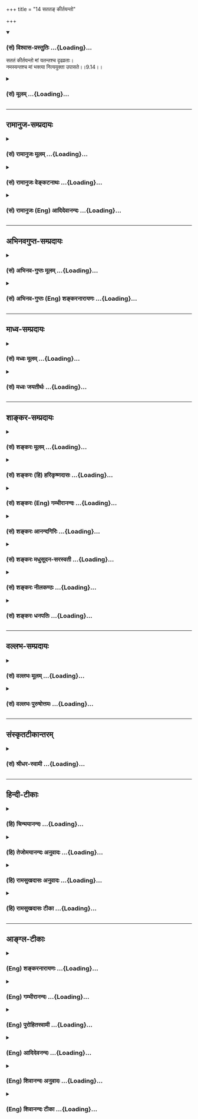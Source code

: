 +++
title = "14 सततङ् कीर्तयन्तो"

+++
<div class="js_include" newlevelforh1="3" title="(सं) विश्वास-प्रस्तुतिः" unfilled url="/purANam/mahAbhAratam/06-bhIShma-parva/02-bhagavad-gItA-parva/saMskRtam/vishvAsa-prastutiH/09_rAja-vidyA-rAja-guhy/14_satata~N_kIrtayan.md">
<details open><summary><h3>(सं) विश्वास-प्रस्तुतिः ...{Loading}...</h3></summary>

सततं कीर्तयन्तो मां यतन्तश्च दृढव्रताः।  
नमस्यन्तश्च मां भक्त्या नित्ययुक्ता उपासते।।9.14।।
</details>
</div>
<div class="js_include collapsed" newlevelforh1="3" title="(सं) मूलम्" unfilled url="/purANam/mahAbhAratam/06-bhIShma-parva/02-bhagavad-gItA-parva/saMskRtam/mUlam/09_rAja-vidyA-rAja-guhy/14_satata~N_kIrtayan.md">
<details><summary><h3>(सं) मूलम् ...{Loading}...</h3></summary>

सततं कीर्तयन्तो मां यतन्तश्च दृढव्रताः।  
नमस्यन्तश्च मां भक्त्या नित्ययुक्ता उपासते।।9.14।।
</details>
</div>


_________________
## रामानुज-सम्प्रदायः
<div class="js_include collapsed" newlevelforh1="3" title="(सं) रामानुजः मूलम्" unfilled url="/purANam/mahAbhAratam/06-bhIShma-parva/02-bhagavad-gItA-parva/saMskRtam/rAmAnujaH/mUlam/09_rAja-vidyA-rAja-guhy/14_satata~N_kIrtayan.md">
<details><summary><h3>(सं) रामानुजः मूलम् ...{Loading}...</h3></summary>

।।9.14।। अत्यर्थं मत्प्रियत्वेन मत्कीर्तनयतननमस्कारैः विना क्षणाणुमात्रे
अपि आत्मधारणम् अलभमानाः मद्गुणविशेषवाचीनि मन्नामानि स्मृत्वा
पुलकितसर्वाङ्गाः; हर्षगद्गदकण्ठाः श्रीरामनारायणकृष्णवासुदेवेत्येवमादीनि
**सततं कीर्तयन्तः** तथा एव **यतन्तः** मत्कर्मसु अर्चनादिकेषु
वन्दनस्तवनकरणादिकेषु तदुपकारकेषु भवननन्दनवनकरणादिकेषु **च** दृढसंकल्पाः
यतमानाः; भक्तिभारावनमितमनोबुद्ध्यभिमानपदद्वयकरद्वयशिरोभिः अष्टाङ्गैः
अचिन्तितपांसुकर्द्दमशर्करादिके धरातले दण्डवत् प्रणिपतन्तः; सततं **मां
नित्ययुक्ताः** नित्ययोगम् आकाङ्क्षमाणा आत्मवन्तो मद्दास्यव्यवसायिनः
**उपासते।**

</details>
</div>
<div class="js_include collapsed" newlevelforh1="3" title="(सं) रामानुजः वेङ्कटनाथः" unfilled url="/purANam/mahAbhAratam/06-bhIShma-parva/02-bhagavad-gItA-parva/saMskRtam/rAmAnujaH/venkaTanAthaH/09_rAja-vidyA-rAja-guhy/14_satata~N_kIrtayan.md">
<details><summary><h3>(सं) रामानुजः वेङ्कटनाथः ...{Loading}...</h3></summary>

  
  
।।9.14।। भजन्तीत्युपासनं प्रसक्तम् अथ तदेव कीर्तनयतननमस्कारेषु
प्रेरयित्र्याऽत्यर्थप्रियत्वलक्षणावस्थया विशेष्यते -- सततमिति।
कीर्तनादीनां त्रयाणां वाङ्मनःकायकर्मरूपतां तेषामेव प्रकरणान्तरेषु सिद्धं
प्रकारंसततं इत्यस्य च
कीर्तनयतननमस्कारनित्ययुक्तत्वोपासनेष्वविशेषेणान्वयमाहअत्यर्थेति।
अत्यर्थमत्प्रियत्वं भक्त्येत्यस्यार्थः। क्षणे
महापृथिव्यादिवत्कल्पितेऽप्यस्य चरमावयवतया
कल्पितोंऽशःक्षणाणुमात्रेऽपीत्युक्तः। नाम्नां
स्वादुत्वातिशयसिद्ध्यर्थंमद्गुणविशेषवाचीनीत्युक्तम्। नामकीर्तनं
चेष्टितादिकीर्तनस्योपलक्षणम्। गुणानुसन्धानाभावेऽपि स्वरूपतः प्रीतिजननाय
पुनःमन्त्रामानीति व्यपदेशः। पुलकाञ्चितसर्वाङ्गा इत्यादिकं
तत्तत्प्रदेशोक्तशब्दोपादानम् यथातन्नामस्मरणोद्भूतपुलकश्चेदिपुङ्गवः
इति। हर्षगद्गदकण्ठा इत्यनेनस्वरनेत्राङ्गविक्रिया
इत्यादिभक्तिलक्षणग्रन्थस्मारणम्। कृषिर्भूवाचकः शब्दो णश्च निर्वृतिवाचकः
\[म.भा.5।70।5\] इति कृष्णशब्दोऽपि पुरुषार्थहेतुत्वप्रतिपादनमुखेन
परव्यूहादिसमस्तावस्थासाधारण इति ज्ञापनाय व्यापकयोर्मध्ये पठितः।
अवतारान्तरेष्वपि कृष्णशब्दः प्रयुज्यते। उद्धृतासि वराहेण कृष्णेन शतबाहुना
\[म.ना.4।5\] इति। यद्वानारायणेति परत्वानुसन्धानम्;कृष्णवासुदेवेति तु
अवतारविशेषपरतया सौलभ्यानुसन्धानम्। यज्ञेशाच्युत गोविन्द माधवानन्त केशव।
कृष्ण विष्णो हृषीकेशेत्याह राजा स केवलम्नाम्नोऽस्ति यावती शक्तिः
पापनिर्हरणे हरेःकमलनयन वासुदेव विष्णो धरणिधराच्युत शङ्खचक्रपाणे
\[वि.पु.3।7।33\]एतावतालमघनिर्हरणाय पुंसां \[भाग.6।3।24\]सङ्कीर्त्य
नारायणशब्दमात्रम् \[पां.गी.19\] इत्यादिषु सर्वत्र सङ्कीर्तनप्रभावः
प्रसिद्धः। रहसि जन्मसन्निधौ च व्रीडादिराहित्यमपि सततशब्देन
व्यञ्जितम्। तथैव सततं भक्त्येत्यर्थः। मत्कर्मस्वित्यादिकं
कर्मभक्तियोगसाधारणयतनविषयप्रदर्शनम्। तत्कर्मयतने दृढसङ्कल्पत्वं
महत्यामापदि; सम्पदि चान्याश्रयणपरिहारार्थम्। भक्तिभारेत्यादिकं प्रणामस्य
रागप्राप्तत्वकथनम्। मनोबुद्ध्यभिमानेन सह न्यस्य धरातले। कूर्मवच्चतुरः
पादाञ्छिरस्तत्रैव पञ्चमम् \[सा.सं.6।187\]
इत्युक्तोऽष्टाङ्गप्रणामः। नित्ययुक्ताः इति आशंसायां क्त
इत्याहनित्ययोगमाकाङ्क्षमाणा इति।
काङ्क्षमाणशब्दश्चानश्प्रत्ययान्तः;ताच्छील्यवयोवचनशक्तिषु चानश्
\[अष्टा.3।2।129\] इत्यनुशासनात्। दासभूताः \[पं.रा.\]
इत्याद्युक्तस्वरूपानुरूपेण नित्ययोगं विशिनष्टि -- आत्मवन्तो
मद्दास्यव्यवसायिन इति।  
  

</details>
</div>
<div class="js_include collapsed" newlevelforh1="3" title="(सं) रामानुजः (Eng) आदिदेवानन्दः" unfilled url="/purANam/mahAbhAratam/06-bhIShma-parva/02-bhagavad-gItA-parva/saMskRtam/rAmAnujaH/english/AdidevAnandaH/09_rAja-vidyA-rAja-guhy/14_satata~N_kIrtayan.md">
<details><summary><h3>(सं) रामानुजः (Eng) आदिदेवानन्दः ...{Loading}...</h3></summary>

9.14 Because of My being very dear to them, they are unable to find
support for their souls even for a moment without 'singing My praises,'
'striving for My sake and bowing to Me in reverence.' Remembering My
names connotative of My special attributes, they cry out My names -
Narayana, Krsna, Vasudeva etc., with horripilations in every part of
their bodies and with their voices tremulous and indistinct because of
joy. They engage in activities for my sake, such as performing worship,
and doing actions helpful to worship, lik building temples and
cultivating temple gardens. They prostrate themselves on the earth like
a stick, indifferent to dust, mud and the gravel, with all the eight
members of their beings - the Manas, Buddhi, Ahankara, the two feet, two
hands, and the head, which are bowed down under the influence of Bhakti.
Aspiring for eternal communion with Me, desiring eternal union with Me,
they worship Me, resolved to attain the state of servitude to Me for
their entire being.

</details>
</div>


_________________
## अभिनवगुप्त-सम्प्रदायः
<div class="js_include collapsed" newlevelforh1="3" title="(सं) अभिनव-गुप्तः मूलम्" unfilled url="/purANam/mahAbhAratam/06-bhIShma-parva/02-bhagavad-gItA-parva/saMskRtam/abhinava-guptaH/mUlam/09_rAja-vidyA-rAja-guhy/14_satata~N_kIrtayan.md">
<details><summary><h3>(सं) अभिनव-गुप्तः मूलम् ...{Loading}...</h3></summary>

।।9.13 -- 9.14।। महात्मान इत्यादि विश्वतोमुखमित्यन्तम्। दैवीं;
सात्विकीम्। यजन्तः; बाह्यद्रव्यादियागैः। अन्ये तु मा
ज्ञानयज्ञेनैवोपासते। अतः केचित् एकतया ज्ञानतः; केचित् बहुधा; कर्मयोगात्।
मत्परा एव सर्वे।

</details>
</div>
<div class="js_include collapsed" newlevelforh1="3" title="(सं) अभिनव-गुप्तः (Eng) शङ्करनारायणः" unfilled url="/purANam/mahAbhAratam/06-bhIShma-parva/02-bhagavad-gItA-parva/saMskRtam/abhinava-guptaH/english/shankaranArAyaNaH/09_rAja-vidyA-rAja-guhy/14_satata~N_kIrtayan.md">
<details><summary><h3>(सं) अभिनव-गुप्तः (Eng) शङ्करनारायणः ...{Loading}...</h3></summary>

9.14 See Comment under 9.15

</details>
</div>


_________________
## माध्व-सम्प्रदायः
<div class="js_include collapsed" newlevelforh1="3" title="(सं) मध्वः मूलम्" unfilled url="/purANam/mahAbhAratam/06-bhIShma-parva/02-bhagavad-gItA-parva/saMskRtam/madhvaH/mUlam/09_rAja-vidyA-rAja-guhy/14_satata~N_kIrtayan.md">
<details><summary><h3>(सं) मध्वः मूलम् ...{Loading}...</h3></summary>

।।9.14।। Sri Madhvacharya did not comment on this sloka.

</details>
</div>
<div class="js_include collapsed" newlevelforh1="3" title="(सं) मध्वः जयतीर्थः" unfilled url="/purANam/mahAbhAratam/06-bhIShma-parva/02-bhagavad-gItA-parva/saMskRtam/madhvaH/jayatIrthaH/09_rAja-vidyA-rAja-guhy/14_satata~N_kIrtayan.md">
<details><summary><h3>(सं) मध्वः जयतीर्थः ...{Loading}...</h3></summary>

।।9.14।। Sri Jayatirtha did not comment on this sloka.

</details>
</div>


_________________
## शाङ्कर-सम्प्रदायः
<div class="js_include collapsed" newlevelforh1="3" title="(सं) शङ्करः मूलम्" unfilled url="/purANam/mahAbhAratam/06-bhIShma-parva/02-bhagavad-gItA-parva/saMskRtam/shankaraH/mUlam/09_rAja-vidyA-rAja-guhy/14_satata~N_kIrtayan.md">
<details><summary><h3>(सं) शङ्करः मूलम् ...{Loading}...</h3></summary>

।।9.14।। --,**सततं** सर्वदा भगवन्तं ब्रह्मस्वरूपं **मां कीर्तयन्तः;**
**यतन्तश्च** इन्द्रियोपसंहारशमदमदयाहिंसादिलक्षणैः धर्मैः प्रयतन्तश्च;
**दृढव्रताः** दृढं स्थिरम् अचाल्यं व्रतं येषां ते दृढव्रताः
**नमस्यन्तश्च मां** हृदयेशम् आत्मानं **भक्त्या नित्ययुक्ताः** सन्तः
**उपासते** सेवन्ते।। ते केन केन प्रकारेण उपासते इत्युच्यते --,

</details>
</div>
<div class="js_include collapsed" newlevelforh1="3" title="(सं) शङ्करः (हि) हरिकृष्णदासः" unfilled url="/purANam/mahAbhAratam/06-bhIShma-parva/02-bhagavad-gItA-parva/saMskRtam/shankaraH/hindI/harikRShNadAsaH/09_rAja-vidyA-rAja-guhy/14_satata~N_kIrtayan.md">
<details><summary><h3>(सं) शङ्करः (हि) हरिकृष्णदासः ...{Loading}...</h3></summary>

।।9.14।। किस प्रकार भजते हैं --, वे दृढ़व्रती भक्त अर्थात् जिनका निश्चय
दृढ़स्थिरअचल है ऐसे वे भक्तजन सदानिरन्तर ब्रह्मस्वरूप मुझ भगवान्का
कीर्तन करते हुए तथा इन्द्रियनिग्रह; शम; दम; दया और अहिंसा आदि धर्मोंसे
युक्त होकर प्रयत्न करते हुए एवं हृदयमें वास करनेवाले मुझ परमात्माको
भक्तिपूर्वक नमस्कार करते हुए और सदा मेरा चिन्तन करनेमें लगे रहकर; मेरी
उपासना -- सेवा करते रहते हैं।

</details>
</div>
<div class="js_include collapsed" newlevelforh1="3" title="(सं) शङ्करः (Eng) गम्भीरानन्दः" unfilled url="/purANam/mahAbhAratam/06-bhIShma-parva/02-bhagavad-gItA-parva/saMskRtam/shankaraH/english/gambhIrAnandaH/09_rAja-vidyA-rAja-guhy/14_satata~N_kIrtayan.md">
<details><summary><h3>(सं) शङ्करः (Eng) गम्भीरानन्दः ...{Loading}...</h3></summary>

9.14 Satatam, always; kirtayantah, glorifying; mam, Me, God, who am
Brahman in reaility; ca, and; yatantah, striving, endeavouring with the
help of such virtues as withdrawal of the organs, control of mind and
body, kindness, non-injury, etc.; drdha-vratah, the men of firm vows
those whose vows \[Vows such as celibacy\], those whosevows are
unshakable; upasate, worship Me; namasyantah, by paying obeisance; mam,
to Me, to the Self residing in the heart, ca, and; nitya-yuktah, being
ever endowed; bhaktya, with devotion. The various ways in which they
adore are being stated:

</details>
</div>
<div class="js_include collapsed" newlevelforh1="3" title="(सं) शङ्करः आनन्दगिरिः" unfilled url="/purANam/mahAbhAratam/06-bhIShma-parva/02-bhagavad-gItA-parva/saMskRtam/shankaraH/AnandagiriH/09_rAja-vidyA-rAja-guhy/14_satata~N_kIrtayan.md">
<details><summary><h3>(सं) शङ्करः आनन्दगिरिः ...{Loading}...</h3></summary>

।।9.14।। भजनप्रकारं पृच्छति -- **कथमिति।** तत्प्रकारमाह -- **सततमिति।**
सर्वदेति श्रवणावस्था गृह्यन्ते; कीर्तनं वेदान्तश्रवणं प्रणवजपश्च; व्रतं
ब्रह्मचर्यादि; नमस्यन्तो मांप्रति चेतसा प्रह्वीभवन्तो भक्त्या परेण
प्रेम्णा नित्ययुक्ताः सन्तः सदा संयुक्ताः।

</details>
</div>
<div class="js_include collapsed" newlevelforh1="3" title="(सं) शङ्करः मधुसूदन-सरस्वती" unfilled url="/purANam/mahAbhAratam/06-bhIShma-parva/02-bhagavad-gItA-parva/saMskRtam/shankaraH/madhusUdana-sarasvatI/09_rAja-vidyA-rAja-guhy/14_satata~N_kIrtayan.md">
<details><summary><h3>(सं) शङ्करः मधुसूदन-सरस्वती ...{Loading}...</h3></summary>

।।9.14।। ते केन प्रकारेण भजन्तीत्युच्यते द्वाभ्याम् -- सततं सर्वदा
ब्रह्मनिष्ठं गुरुमुपसृत्य वेदान्तवाक्यविचारेण गुरूपसदनेतरकाले च
प्रणवजपोपनिषदावर्तनादिभिर्मां सर्वोपनिषत्प्रतिपाद्यं ब्रह्मस्वरूपं
कीर्तयन्तः। वेदान्तशास्त्राध्ययनरूपश्रवणव्यापारविषयीकुर्वन्त इति यावत्।
तथा यतन्तश्च गुरुसंनिधावन्यत्र वा
वेदान्ताविरोधितर्कानुसंधानेनाप्रामाण्यशङ्कानास्कन्दितगुरूपदिष्टमत्स्वरूपावधारणाय
यतमानाः। श्रवणनिर्धारितार्थबाधकशङ्कापनोदककुतर्कानुसंधानरूपमननपरायणा इति
यावत्। तथा दृढव्रताः दृढानि प्रतिपक्षैश्चालयितुमशक्यानि
अहिंसासत्यास्तेयब्रह्मचर्यापरिग्रहादीनि व्रतानि येषां ते।
शमदमादिसाधनसंपन्ना इति यावत्। तथा चोक्तं
पतञ्जलिनाअहिंसासत्यास्तेयब्रह्मचर्यापरिग्रहा यमाः; ते
तु,जातिदेशकालसमयानवच्छिन्नाः सार्वभौमा महाव्रतम् इति। जात्या
ब्राह्मणत्वादिकया; देशेन तीर्थादिना; कालेन चतुर्दश्यादिना; समयेन
यज्ञाद्यन्यत्वेनानवच्छिन्ना अहिंसादयः सार्वभौमाः
क्षिप्तमूढविक्षिप्तभूमिष्वपि भाव्यमानाः; कस्यामपि जातौ कस्मिन्नपि देशे
कस्मिन्नपि काले यज्ञादिप्रयोजनेऽपि हिंसां न करिष्यामीत्येवंरूपेण
किंचिदप्यपर्युदस्य सामान्येन प्रवृत्ता एते महाव्रतमित्युच्यन्त इत्यर्थः।
तथा नमस्यन्तश्च मां कायवाङ्मनोभिर्नमस्कुर्वन्तश्च मां भगवन्तं वासुदेवं
सकलकल्याणगुणनिधानमिष्टदेवतारूपेण गुरुरूपेण च स्थितम्। चकारात्श्रवणं
कीर्तनं विष्णोः स्मरणं पादसेवनम्। अर्चनं वन्दनं दास्यं सख्यमात्मनिवेदनम्
इति वन्दनसहचरितं श्रवणाद्यपि बोद्धवयम्। अर्चनं पादसेवनमित्यपि गुरुरूपे
तस्मिन्सुकरमेव। अत्र मामिति पुनर्वचनं सगुणरूपपरामर्शाथम्। अन्यथा
वैयर्थ्यप्रसङ्गात्। तथा भक्त्या मद्विषयेण परेण प्रेम्णा नित्ययुक्ताः
सर्वदा संयुक्ताः। एतेन सर्वसाधनपौष्कल्यं प्रतिबन्धकाभावश्च दर्शितः। यस्य
देवे परा भक्तिर्यथा देवे तथा गुरौ। तस्यैते कथिता ह्यर्थाः प्रकाशन्ते
महात्मनः इति श्रुतेः। पतञ्जलिना चोक्तन्ततः
प्रत्यक्चेतनाधिगमोऽप्यन्तरायाभावश्च इति। तत
ईश्वरप्रणिधानात्प्रत्यक्चेतनस्य त्वंपदलक्ष्यस्याधिगमः साक्षात्कारो भवति
अन्तरायाणां विघ्नानां चाभावो भवतीति सूत्रस्यार्थः। तदेवं
शमदमादिसाधनसंपन्ना वेदान्तश्रवणमननपरायणाः परमेश्वरे परमगुरौ प्रेम्णा
नमस्कारादिना च विगतविघ्नाः परिपूर्णसर्वसाधनाः सन्तो मामुपासते
विजातीयप्रत्ययानन्तरितेन सजातीयप्रत्ययप्रवाहेण श्रवणमननोत्तरभाविना
सन्ततं चिन्तयन्ति महात्मानः। अनेन निदिध्यासनं चरमसाधनं दर्शितम्।
एतादृशसाधनपौष्कल्ये सति यद्वेदान्तवाक्यजमखण्डगोचरं साक्षात्काररूपमहं
ब्रह्मास्मीति ज्ञानं तत्सर्वशङ्काकलङ्कास्पृष्टं सर्वसाधनफलभूतं
स्वोत्पत्तिमात्रेण दीप इव तमः सकलमज्ञानं तत्कार्यं च नाशयतीति
निरपेक्षमेव साक्षान्मोक्षहेतुर्नतु भूमिजयक्रमेण भ्रूमध्ये प्राणवेशनं
मूर्धन्यया नाड्या प्राणोत्क्रमणमर्चिरादिमार्गेण ब्रह्मलोकगमनं
तद्भोगान्तकालविलम्बं वा प्रतीक्ष्यते। अतो यत्प्राक्प्रतिज्ञातंइंद तु ते
गुह्यतमं प्रवक्ष्याम्यनसूयवे। ज्ञानम् इति तदेतदुक्तं; फलं
चास्याशुभान्मोक्षणं प्रागुक्तमेवेतीह पुनर्नोक्तम्। एवमत्रायं गम्भीरो
भगवतोऽभिप्रायः; उत्तानार्थस्तु प्रकट एव।

</details>
</div>
<div class="js_include collapsed" newlevelforh1="3" title="(सं) शङ्करः नीलकण्ठः" unfilled url="/purANam/mahAbhAratam/06-bhIShma-parva/02-bhagavad-gItA-parva/saMskRtam/shankaraH/nIlakaNThaH/09_rAja-vidyA-rAja-guhy/14_satata~N_kIrtayan.md">
<details><summary><h3>(सं) शङ्करः नीलकण्ठः ...{Loading}...</h3></summary>

।।9.14।। भजनस्वरूपमाह -- **सततमिति।** यतन्तः इन्द्रियोपसंहारशमदमादिषु
प्रयतमानाः दृढान्यहिंसादीनि व्रतानि येषां ते दृढव्रताः नमस्यन्तश्च मां
हृदयेशं प्रतिमादिरूपं वा भक्त्या। नित्ययुक्ताः नित्यमवहिताः सन्त उपासते।

</details>
</div>
<div class="js_include collapsed" newlevelforh1="3" title="(सं) शङ्करः धनपतिः" unfilled url="/purANam/mahAbhAratam/06-bhIShma-parva/02-bhagavad-gItA-parva/saMskRtam/shankaraH/dhanapatiH/09_rAja-vidyA-rAja-guhy/14_satata~N_kIrtayan.md">
<details><summary><h3>(सं) शङ्करः धनपतिः ...{Loading}...</h3></summary>

।।9.14।। भजन्तीत्युक्तं तत्र भजनप्रकारजिज्ञासायमाह द्वाभ्याम् -- सततमिति।
निरन्तरं सर्वदा ब्रह्मरूपं मां कीर्यन्तः श्रोत्रियं ब्रह्मनिष्ठं
गुरुमुपसंगम्य तन्मुखादुपनिषच्छ्रवणानन्तरमुपनिषद्भिः हरे गोविन्द वासुदेव
दामोदर माधव मुकुन्देत्यादिनामभिश्च कीर्ययन्तः यतन्तश्च
शमदमदयाऽहिंसाऽस्ते ब्रह्मचर्यापरिग्रहादिभिर्यत्नं कुर्वन्तः। अतएव दृढं
स्थिरं केनापि चालयितुमशक्यं व्रतं शमदमादिरुपं येषां ते भक्त्या
परप्रेम्णा मां हृदयेशयमन्तर्यामिरुपेण प्रत्यक्चेतनरुपेण च
हृद्गुहावासिनमात्मानं नित्ययुक्ता उद्युक्ताः सन्त उपासते सेवन्ते।
सततमित्यनेन कीर्तनादिव्यतिरिक्तकालव्यावृत्तिः। अत्र केचित्।
गुरुपसदनोत्तरकाले प्रणवजपोपनिषदावर्तनादिभिर्मां सर्वोपनिषत्प्रतिपाद्यं
ब्रह्मस्वरुपं कीर्तयन्तः
वेदान्तशास्त्राध्ययनरुपश्रवणव्यापारविषयीकुर्वन्त इतियावत्। तथा यतन्तश्च
गुरुमुखाच्छ्रेतमत्स्वरुपावधारणाय यतमानाः
श्रवणगृहीतार्थबाधकशङ्कानिवर्तकतर्कानुसंधानरुपं मननं यत्नेन संपादयन्त
इतियावत्। तथा दृढानि अहिंसादिव्रतानि येषां ते दृढव्रताः।
शमदमादिसाधनसंपन्ना इतियावत्। तथा नमस्यन्तश्च मां भगवन्तं
वासुदेवमिष्टदेवतारुपेण गुरुरुपेण च स्थितं कायवाङ्यनोभिर्नमस्कुर्वन्तश्च।
चकारात्श्रवणं कीर्तनं विषणोः स्मरणं पादसेवनम्। अर्चनं वन्दनं दास्यं
सख्यमात्मनिवेदनम् इति वन्दनसहचरितं श्रवणाद्यपि बोध्यम्। पादसेवनमित्यपि
गुरुरुपे परमात्मनि सुकरमेव। अत्र मामिति पुनर्वचनं सगुणरुपपरामर्शार्थम्।
अन्यथैकस्य वैयर्थ्यप्रसङ्गात्। तया भक्त्या मद्विषयेण परप्रेम्णा
नित्ययुक्ताः। एतेन सर्वसाधनपौष्कल्यं प्रतिबन्धकाभावश्च दर्शितः। तथाच
श्रुतिःयस्य देवे परा भक्तिर्यथा देवे तथा गुरौ। तस्यैते कथिता ह्यर्थाः
प्रकाशन्ते महात्मनः इति। तदेवं शमदमादिसाधनसंपन्नाः
वेदान्तश्रवणमननपरायणाः परमेश्वरे परमगुरौ परप्रेरणा नमस्कारदिना च
विगतविघ्नाः परिपूर्णसाधनाः सन्तो मामुपासते विजातीयप्रत्ययानन्तरितेन
सजातीयप्रत्ययप्रवाहेण श्रवणमननोत्तरभाविना सततं चिन्तयन्ति महात्मानोऽनेन
निदिध्यासनं चरमसाधनं दर्शितमित्यदि वर्णयन्ति तदेतद्भाष्यस्य
श्रवणमननोत्तरभाविना सततं चिन्तयन्ति महात्मानोऽनेन निदिध्यासनं चरमसाधनं
दर्शितमित्यादि वर्णयन्ति तदेतद्भाष्यस्य सामान्यरुपस्याविरोधेनोपादेयम्।

</details>
</div>


_________________
## वल्लभ-सम्प्रदायः
<div class="js_include collapsed" newlevelforh1="3" title="(सं) वल्लभः मूलम्" unfilled url="/purANam/mahAbhAratam/06-bhIShma-parva/02-bhagavad-gItA-parva/saMskRtam/vallabhaH/mUlam/09_rAja-vidyA-rAja-guhy/14_satata~N_kIrtayan.md">
<details><summary><h3>(सं) वल्लभः मूलम् ...{Loading}...</h3></summary>

।।9.14।। सततमित्यादि। अयमर्थः -- सच्चिदानन्दा द्विविधाः स्वरूपात्मका
धर्मात्मकाश्च। एवं द्विविधा अपि आधिदैविकाध्यात्मिकाधिभौतिकभेदेन
त्रिविधाः। तत्र स्वरूपात्मकाधिदैविकसच्चिदानन्दरूपो भगवान्पुरुषोत्तमः;
आध्यात्मिकं तद्रूपमक्षरं द्वितीयः पुरुषः; आधिभौतिकं तद्रूपं क्षरं
प्रथमपुरुषः। धर्मात्मकाधिदैविकसच्चिदानन्दरूपो वैकुण्ठादिपरिकरः।
तादृशाधिभौतिकसदंशात्मकान्यष्टाविंशतितत्त्वानि। तादृशाधिभौतिकचिदंशभूतं
तत्त्वनिष्ठं ज्ञानम्। तादृशाधिभौतिकचिदंशभूतं तत्त्वनिष्ठं सुखम्। एवमेव
यथातथान्तरतिरोभावो ज्ञेयः। एवं सति
स्वरूपात्मकस्याधिदैविकाध्यात्मिकानन्दस्येषत्तिरोभावो दुःखाभावः स एव
मोक्ष इति लोकैरुच्यते। वैदिकसाधनस्य यज्ञादेस्तदेव फलं
स्वरूपात्मकस्यैकानन्दस्यैव सर्वथोद्भवः सुखमित्यर्थः। एवं लोकेऽपि
धर्मात्मकतत्त्वाधिष्ठानकाधिभौतिकानन्दस्येषत्तिरोभावो लौकिकदुःखाभावः
सर्वथोद्गमो लौकिकसुखमित्यादि बोध्यम्। तेषां भजनप्रकारमाह द्वाभ्यां
बाह्याभ्यन्तरभेदतः। निरन्तरं कीर्तयन्त इति वाचिकं कीर्त्तनमुक्तम्। यतन्त
इति श्रवणेऽर्चने च यत्नं कुर्वन्त इति श्रवणार्चनभक्तिर्निरूपिता। श्रवणं
ज्ञानपूर्वं वा निरूपितम्। दृढानि
एकादशीजन्माष्टमीरामनवमीवामनद्बादशीनृसिंहजयन्तीसंज्ञकानि व्रतानि येषां ते
दृढव्रताः; इति स्मरणमुक्तम्। नमस्यन्त इति वन्दनम्। भक्त्या चरणसेवया मां
पुरुषोत्तमं सर्वत्र उपासते दास्यभावेन भजन्ते। नित्ययुक्ता इति
योगसिद्धरीत्या कर्मकरणप्रकारः स्मारितः।

</details>
</div>
<div class="js_include collapsed" newlevelforh1="3" title="(सं) वल्लभः पुरुषोत्तमः" unfilled url="/purANam/mahAbhAratam/06-bhIShma-parva/02-bhagavad-gItA-parva/saMskRtam/vallabhaH/puruShottamaH/09_rAja-vidyA-rAja-guhy/14_satata~N_kIrtayan.md">
<details><summary><h3>(सं) वल्लभः पुरुषोत्तमः ...{Loading}...</h3></summary>

  
  
।।9.14।। ते च द्विविधाः; भक्ता ज्ञानिनश्च; तत्र प्रथमं भक्तानां भजन
प्रकारमाह -- सततमिति। सततं निरन्तरं मां कीर्तयन्तः लीलास्वरूपज्ञानेन
श्रीभागवतोक्तप्रकारेण गुणगानं कुर्वन्तः; सर्वत्र मदुत्कर्षं कथयन्तः।
यतन्तश्च कीर्तने यत्नादिकं कुर्वाणाः; इन्द्रियनिग्रहं वा कुर्वन्तः।
चकारेण श्रवणादिकं ज्ञाप्यते। पुनः कीदृशाः दृढव्रताः दृढं
ऐहिकपारलौकिकयोर्मदेकनिष्ठं मोहशा**त्रा৷৷৷৷৷৷৷৷৷৷৷৷**द्यपरिभूतं व्रतं
निश्चयो येषां तादृशाः। किञ्च नमस्यन्तश्चकिमासनं ते गरुडासनाय इत्यादिना
परमकाष्ठापन्नवस्तुरूपनमस्कारं कुर्वन्तः स्वदैन्याविर्भावपूर्वकं; चकारेण
नृत्यादिकमपि कुर्वन्तः। पुनः कीदृशाः। नित्ययुक्ताः सावधानाः
मदेकपरचित्ताः। भक्त्या स्नेहेन; न तु विहितत्वेन; मामुपासते सेवन्त
इत्यर्थः।  
  

</details>
</div>


_________________
## संस्कृतटीकान्तरम्
<div class="js_include collapsed" newlevelforh1="3" title="(सं) श्रीधर-स्वामी" unfilled url="/purANam/mahAbhAratam/06-bhIShma-parva/02-bhagavad-gItA-parva/saMskRtam/shrIdhara-svAmI/09_rAja-vidyA-rAja-guhy/14_satata~N_kIrtayan.md">
<details><summary><h3>(सं) श्रीधर-स्वामी ...{Loading}...</h3></summary>

।।9.14।। तेषां भजनप्रकारमाह **-- सततमिति द्वाभ्याम्।** सततं सर्वदा
स्तोत्रमन्त्रादिभिः कीर्तयन्तः केचिन्मामुपासते सेवन्ते दृढानि व्रतानि
नियमा येषां तादृशाः सन्तो यतन्तश्चेश्वरपूजादिषु इन्द्रियोपसंहारादिषु
प्रयत्नं कुर्वन्तश्च केचिद्भक्त्या नमस्यन्तः प्रणमन्तश्चान्ये
नित्ययुक्ता अनवरतमवहिताः सर्वे सेवन्ते भक्त्येति नित्ययुक्ता इति च
कीर्तनादिष्वपि द्रष्टव्यम्।

</details>
</div>


_________________
## हिन्दी-टीकाः
<div class="js_include collapsed" newlevelforh1="3" title="(हि) चिन्मयानन्दः" unfilled url="/purANam/mahAbhAratam/06-bhIShma-parva/02-bhagavad-gItA-parva/hindI/chinmayAnandaH/09_rAja-vidyA-rAja-guhy/14_satata~N_kIrtayan.md">
<details><summary><h3>(हि) चिन्मयानन्दः ...{Loading}...</h3></summary>

।।9.14।। पूर्व श्लोक में महात्माओं का वर्णन करते समय; ज्ञानमार्ग का
संकेत किया गया था। अब यहाँ; आत्मसंगठन एवं आत्मविकास के दो अन्य मुख्य
मार्ग बताये गये हैं अनन्य भक्ति और यज्ञ भावना से किये जाने वाले निष्काम
कर्म। सतत मेरी कीर्ति का गान करते हुए सामान्यत कीर्तन के नाम पर बेसुरे
वाद्यों के साथ समान रूप से बेसुरी आवाज में लोग उच्च स्वर से भजन कीर्तन
करते हैं यह कीर्तन का अत्यन्त विकृत रूप है। कीर्तन का आशय इससे कहीं अधिक
पवित्र है। वास्तव में; श्रद्धाभक्ति पूर्वक अपने आदर्श ईश्वर की पूजा करना
और उनके यशकीर्तिप्रताप का गान करना; उस मन की मौन क्रिया है जो विकसित
होकर अपने आदर्श को सम्यक् रूप से समझता है तथा जिनका गौरव गान करना उसने
सीखा हैं। अनेक लोग दिनभर संदिग्ध कार्यों में व्यस्त रहते हुए रात्रि में
किसी स्थान पर एकत्र होकर उच्च स्वर में कुछ समय तक भजनकीर्तन करते हैं और
तत्पश्चात् उन्हीं अवगुणों के कार्य क्षेत्रों में पुन लौट जाते हैं। इन
लोगों के कीर्तन की अपेक्षा सामाजिक कार्यकर्ताओं की समाज सेवा और ज्ञानी
पुरुष के हृदय में प्राणिमात्र के लिये उमड़ता प्रेम ईश्वर का अधिक श्रेष्ठ
और प्रभावशाली कीर्तन है। यतन्तश्च दृढ़व्रता (दृढ़निश्चय से प्रयत्न करते
हुए) ये कुछ सरल एवं सामान्य तर्कसंगत तथ्य हैं जिन पर साधारणत ध्यान नहीं
दिया जाता और परिणाम स्वरूप साधकगण अपने ही हाथों अपनी आध्यात्मिक सफलता का
शवागर्त खोदते हैं। अधिकतर लोगों का धारणा यह होती हैं कि सप्ताह में किसी
एक दिन केवल शरीर से यन्त्र के समान पूजनअर्चन; व्रतउपवास आदि करने मात्र
से धर्म के प्रति उनका उत्तरदायित्व समाप्त हो जाता है। उन्हें इतना करना
ही पर्याप्त प्रतीत होता है। फिर शेष कार्य उनके काल्पनिक देवताओं का है;
जो साधना के फल को तैयार करके इनके सामने लायें; जिससे ये लोग उसका भोग कर
सकें इस विवेकहीन; अन्धश्रद्धाजनित धारण्ाा का आत्मोन्नति के विज्ञान से
किञ्चित् मात्र संबंध नहीं है। वास्तव में धर्म तो तत्त्वज्ञान का
व्यावहारिक पक्ष है। यदि कोई व्यक्ति वर्तमान जीवन एवं रहनसहन सम्बन्धी गलत
विचारधारा और झूठे मूल्यांकन की लीक से हटकर आत्मोन्नति के मार्ग पर अग्रसर
होना चाहता हो; तो उसके लिए सतत और सजग प्रयत्न अनिवार्य है। जीवन में जो
असामंजस्य वह अनुभव करता है; और उसके मन की वीणा पर जीवन की परिस्थितियाँ
जिन वर्जित स्वरों की झनकार करती हैं इन सब के कारण उसके अनुभवों के
उपकरणों (इन्द्रियाँ; मनबुद्धि) की अव्यवस्था है। उन्हें पुर्नव्यवस्थित
करने के लिए अखण्ड सावधानी; निरन्तर प्रयत्न और दृढ़ लगन की आवश्यकता है।
इस प्रकार आत्मोद्धार के लिए प्रयत्न करते समय; शारीरिक कामवासनाओं को
उद्दीप्त करने वाले प्रलोभन साधक के पास आकर कानाफूसी करके उसे निषिद्ध फल
को खाने के लिए प्रेरित करते हैं; परन्तु ऐसे प्रबल प्रलोभनों के क्षणों
में उसे मिथ्या का त्याग करने का और सत्य के मार्ग पर स्थिरता से चलने का
दृढ़ निश्चय करना चाहिए। विशुद्ध प्रेम ही वास्तविक भक्ति है। प्रेमी का
प्रेमिका अथवा अपने प्रेम के विषय के साथ हुआ तादात्म्य प्रेम का मापदण्ड
है। भूत मात्र के आदि कारण और अव्यय स्वरूप मुझ से भक्ति ही वह मार्ग है;
जिसके द्वारा मोहित जीव अपने आत्मस्वरूप के साथ तादात्म्य प्राप्त कर सकता
है। इसकी सफल परिसमाप्ति अनात्म उपाधियों से वैराग्य प्राप्त होने से ही
होगी। अनात्मा से मन को परावृत्त करने की साधना को यहाँ मुझे नमस्कार करते
हुए शब्द के द्वारा सूचित किया गया है। आत्मसाक्षात्कार की विधेयात्मक
साधना यह है कि साधक एकाग्र मन से आत्मस्वरूप का ही चिन्तन करके अन्त में
स्वस्वरूपानुभूति में ही स्थित हो जाता है। इस विधेयात्मक पक्ष को भक्तया
शब्द के द्वारा बताया गया है। मिथ्या उपाधियों से मन को निवृत्त करके
आत्मचिन्तन के द्वारा आत्मसाक्षात्कार केवल उन लोगों को उपलब्ध होता है जो
मुझ से नित्ययुक्त हैं और मेरी उपासना करते हैं। ज्ञानमार्ग में; कर्मकाण्ड
की पूजा के समान न पुष्पार्पण करना है और न चन्दन चर्चित करना है। मन में
आत्मचिन्तन की सजग वृत्ति बनाये रखना ही उस परमात्मा की जो समस्त जगत् का
अधिष्ठान और भूतमात्र की आत्मा है वास्तविक पूजा है। यह पूजा हमारे
अहंकारमय जीवन की कलियों को विकसित करके ईश्वरीय पुरुष के फूल रूप में खिला
सकती है; और उनकी पूर्णता की सुगन्ध सर्वत्र प्रवाहित करके ले जा सकती है।

</details>
</div>
<div class="js_include collapsed" newlevelforh1="3" title="(हि) तेजोमयानन्दः अनुवादः" unfilled url="/purANam/mahAbhAratam/06-bhIShma-parva/02-bhagavad-gItA-parva/hindI/tejomayAnandaH/anuvAdaH/09_rAja-vidyA-rAja-guhy/14_satata~N_kIrtayan.md">
<details><summary><h3>(हि) तेजोमयानन्दः अनुवादः ...{Loading}...</h3></summary>

।।9.14।। सतत मेरा कीर्तन करते हुए, प्रयत्नशील, दढ़व्रती पुरुष मुझे
नमस्कार करते हुए, नित्ययुक्त होकर भक्तिपूर्वक मेरी उपासना करते हैं।।

</details>
</div>
<div class="js_include collapsed" newlevelforh1="3" title="(हि) रामसुखदासः अनुवादः" unfilled url="/purANam/mahAbhAratam/06-bhIShma-parva/02-bhagavad-gItA-parva/hindI/rAmasukhadAsaH/anuvAdaH/09_rAja-vidyA-rAja-guhy/14_satata~N_kIrtayan.md">
<details><summary><h3>(हि) रामसुखदासः अनुवादः ...{Loading}...</h3></summary>

।।9.14।। नित्य- (मेरेमें) युक्त मनुष्य दृढ़व्रती होकर लगनपूर्वक साधनमें
लगे हुए और भक्तिपूर्वक कीर्तन करते हुए तथा नमस्कार करते हुये निरन्तर
मेरी उपासना करते हैं।

</details>
</div>
<div class="js_include collapsed" newlevelforh1="3" title="(हि) रामसुखदासः टीका" unfilled url="/purANam/mahAbhAratam/06-bhIShma-parva/02-bhagavad-gItA-parva/hindI/rAmasukhadAsaH/TIkA/09_rAja-vidyA-rAja-guhy/14_satata~N_kIrtayan.md">
<details><summary><h3>(हि) रामसुखदासः टीका ...{Loading}...</h3></summary>

।।9.14।। **व्याख्या--'नित्ययुक्ताः'--**मात्र मनुष्य भगवान्में ही
नित्ययुक्त रह सकते हैं, हरदम लगे रह सकते हैं, सांसारिक भोगों और
संग्रहमें नहीं। कारण कि समय-समयपर भोगोंसे भी ग्लानि होती है और संग्रहसे
भी उपरति होती है। परन्तु भगवान्की प्राप्तिका, भगवान्की तरफ चलनेका जो एक
उद्देश्य बनता है, एक दृढ़ विचार होता है, उसमें कभी भी फरक नहीं पड़ता।

</details>
</div>


_________________
## आङ्ग्ल-टीकाः
<div class="js_include collapsed" newlevelforh1="3" title="(Eng) शङ्करनारायणः" unfilled url="/purANam/mahAbhAratam/06-bhIShma-parva/02-bhagavad-gItA-parva/english/shankaranArAyaNaH/09_rAja-vidyA-rAja-guhy/14_satata~N_kIrtayan.md">
<details><summary><h3>(Eng) शङ्करनारायणः ...{Loading}...</h3></summary>

9.14. Ever speaking of My glory, striving with firm resolve, paying
homage to Me and being permanently endowed with devotion they worship
Me.

</details>
</div>
<div class="js_include collapsed" newlevelforh1="3" title="(Eng) गम्भीरानन्दः" unfilled url="/purANam/mahAbhAratam/06-bhIShma-parva/02-bhagavad-gItA-parva/english/gambhIrAnandaH/09_rAja-vidyA-rAja-guhy/14_satata~N_kIrtayan.md">
<details><summary><h3>(Eng) गम्भीरानन्दः ...{Loading}...</h3></summary>

9.14 Always glorifying Me and striving, the men of firm vows worship Me
by paying obeisance to Me and being ever endowed with devotion.

</details>
</div>
<div class="js_include collapsed" newlevelforh1="3" title="(Eng) पुरोहितस्वामी" unfilled url="/purANam/mahAbhAratam/06-bhIShma-parva/02-bhagavad-gItA-parva/english/purohitasvAmI/09_rAja-vidyA-rAja-guhy/14_satata~N_kIrtayan.md">
<details><summary><h3>(Eng) पुरोहितस्वामी ...{Loading}...</h3></summary>

9.14 Always extolling Me, strenuous, firm in their vows, prostrating
themselves before Me, they worship Me continually with concentrated
devotion.

</details>
</div>
<div class="js_include collapsed" newlevelforh1="3" title="(Eng) आदिदेवनन्दः" unfilled url="/purANam/mahAbhAratam/06-bhIShma-parva/02-bhagavad-gItA-parva/english/AdidevanandaH/09_rAja-vidyA-rAja-guhy/14_satata~N_kIrtayan.md">
<details><summary><h3>(Eng) आदिदेवनन्दः ...{Loading}...</h3></summary>

9.14 Aspiring for eternal communion with Me, they worship Me, always
singing My praises, striving with steadfast resolution and bowing down
to Me in devotion.

</details>
</div>
<div class="js_include collapsed" newlevelforh1="3" title="(Eng) शिवानन्दः अनुवादः" unfilled url="/purANam/mahAbhAratam/06-bhIShma-parva/02-bhagavad-gItA-parva/english/shivAnandaH/anuvAdaH/09_rAja-vidyA-rAja-guhy/14_satata~N_kIrtayan.md">
<details><summary><h3>(Eng) शिवानन्दः अनुवादः ...{Loading}...</h3></summary>

9.14 Always glorifying Me, striving,firm in vows, prostrating themselves
before Me, they worship Me with devotion always steadfast.

</details>
</div>
<div class="js_include collapsed" newlevelforh1="3" title="(Eng) शिवानन्दः टीका" unfilled url="/purANam/mahAbhAratam/06-bhIShma-parva/02-bhagavad-gItA-parva/english/shivAnandaH/TIkA/09_rAja-vidyA-rAja-guhy/14_satata~N_kIrtayan.md">
<details><summary><h3>(Eng) शिवानन्दः टीका ...{Loading}...</h3></summary>

9.14 सततम् always; कीर्तयन्तः glorifying; माम् Me; यतन्तः striving; च
and; दृढव्रताः firm in vows; नमस्यन्तः prostrating; च and; माम् Me;
भक्त्या with devotion; नित्ययुक्ताः always steadfast; उपासते
worship.Commentary These great souls sing My glory. They do Japa
(repetition) of Pranava (Om). They study and recite the Upanishads. They
hear the Srutis (the Vedas) from their spiritual preceptor; reflect and
meditate on the attributeless Absolute (Nirguna Brahman). They cultivate
the Sattvic virtues such as patience; mercy; cosmic love; tolerance;
forbearance; truthfulness; purity; etc. They control the senses and
steady the mind. They are firm in their vows of nonviolence;
truthfulness and purity in thought; word and deed. They worship Me with
great faith and devotion as the inner Self hidden in their heart. As a
neophyte cannot see God face to face; he will have to worship his Guru
(spiritual preceptor) firt and regard him as God or Brahman Himself.

</details>
</div>
